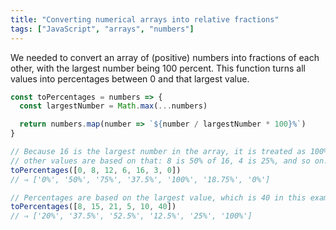 ```yaml
---
title: "Converting numerical arrays into relative fractions"
tags: ["JavaScript", "arrays", "numbers"]
---
```

We needed to convert an array of (positive) numbers into fractions of each other, with the largest number being 100 percent. This function turns all values into percentages between 0 and that largest value.

```js
const toPercentages = numbers => {
  const largestNumber = Math.max(...numbers)

  return numbers.map(number => `${number / largestNumber * 100}%`)
}

// Because 16 is the largest number in the array, it is treated as 100%. All
// other values are based on that: 8 is 50% of 16, 4 is 25%, and so on.
toPercentages([0, 8, 12, 6, 16, 3, 0])
// ⇒ ['0%', '50%', '75%', '37.5%', '100%', '18.75%', '0%']

// Percentages are based on the largest value, which is 40 in this example.
toPercentages([8, 15, 21, 5, 10, 40])
// ⇒ ['20%', '37.5%', '52.5%', '12.5%', '25%', '100%']
```
